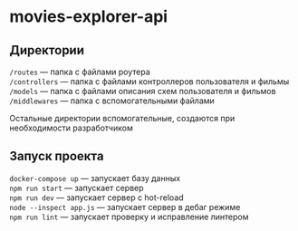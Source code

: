 # movies-explorer-api

## Директории

`/routes` — папка с файлами роутера  
`/controllers` — папка с файлами контроллеров пользователя и фильмы   
`/models` — папка с файлами описания схем пользователя и фильмов  
`/middlewares` — папка с вспомогательными файлами
  
Остальные директории вспомогательные, создаются при необходимости разработчиком

## Запуск проекта

`docker-compose up` — запускает базу данных  
`npm run start` — запускает сервер  
`npm run dev` — запускает сервер с hot-reload  
`node --inspect app.js` — запускает сервер в дебаг режиме  
`npm run lint` — запускает проверку и исправление линтером  
